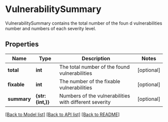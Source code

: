 # VulnerabilitySummary

VulnerabilitySummary contains the total number of the foun d vulnerabilities number and numbers of each severity level. 

## Properties
Name | Type | Description | Notes
------------ | ------------- | ------------- | -------------
**total** | **int** | The total number of the found vulnerabilities | [optional] 
**fixable** | **int** | The number of the fixable vulnerabilities | [optional] 
**summary** | **{str: (int,)}** | Numbers of the vulnerabilities with different severity | [optional] 

[[Back to Model list]](../README.md#documentation-for-models) [[Back to API list]](../README.md#documentation-for-api-endpoints) [[Back to README]](../README.md)


